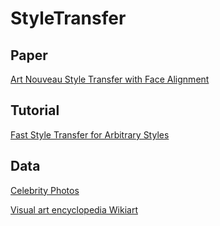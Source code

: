 # StyleTransfer

## Paper

[Art Nouveau Style Transfer with Face Alignment](http://cs230.stanford.edu/projects_fall_2019/reports/26261057.pdf)

## Tutorial

[Fast Style Transfer for Arbitrary Styles](https://www.tensorflow.org/hub/tutorials/tf2_arbitrary_image_stylization)

## Data

[Celebrity Photos](http://mmlab.ie.cuhk.edu.hk/projects/CelebA.html)

[Visual art encyclopedia Wikiart](https://www.wikiart.org/)
